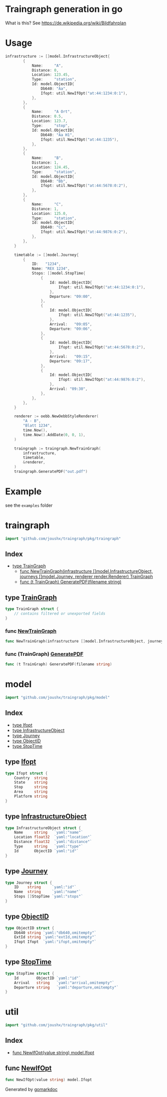 # Traingraph generation in go

What is this? See https://de.wikipedia.org/wiki/Bildfahrplan

# Usage

```go
infrastructure := []model.InfrastructureObject{
		{
			Name:     "A",
			Distance: 0,
			Location: 123.45,
			Type:     "station",
			Id: model.ObjectID{
				Db640: "Aa",
				Ifopt: util.NewIfOpt("at:44:1234:0:1"),
			},
		},
		{
			Name:     "A Ort",
			Distance: 0.5,
			Location: 123.7,
			Type:     "stop",
			Id: model.ObjectID{
				Db640: "Aa H1",
				Ifopt: util.NewIfOpt("at:44:1235"),
			},
		},
		{
			Name:     "B",
			Distance: 1,
			Location: 124.45,
			Type:     "station",
			Id: model.ObjectID{
				Db640: "Bb",
				Ifopt: util.NewIfOpt("at:44:5678:0:2"),
			},
		},
		{
			Name:     "C",
			Distance: 1,
			Location: 125.0,
			Type:     "station",
			Id: model.ObjectID{
				Db640: "Cc",
				Ifopt: util.NewIfOpt("at:44:9876:0:2"),
			},
		},
	}

	timetable := []model.Journey{
		{
			ID:   "1234",
			Name: "REX 1234",
			Stops: []model.StopTime{
				{
					Id: model.ObjectID{
						Ifopt: util.NewIfOpt("at:44:1234:0:1"),
					},
					Departure: "09:00",
				},
				{
					Id: model.ObjectID{
						Ifopt: util.NewIfOpt("at:44:1235"),
					},
					Arrival:   "09:05",
					Departure: "09:06",
				},
				{
					Id: model.ObjectID{
						Ifopt: util.NewIfOpt("at:44:5678:0:2"),
					},
					Arrival:   "09:15",
					Departure: "09:17",
				},
				{
					Id: model.ObjectID{
						Ifopt: util.NewIfOpt("at:44:9876:0:2"),
					},
					Arrival: "09:30",
				},
			},
		},
	}

	renderer := oebb.NewOebbStyleRenderer(
		"A - B",
		"Blatt 1234",
		time.Now(),
		time.Now().AddDate(0, 0, 1),
	)

	traingraph := traingraph.NewTrainGraph(
		infrastructure,
		timetable,
		&renderer,
	)
	traingraph.GeneratePDF("out.pdf")
```

# Example

see the `examples` folder

<!-- gomarkdoc:embed:start -->

<!-- Code generated by gomarkdoc. DO NOT EDIT -->

# traingraph

```go
import "github.com/joushx/traingraph/pkg/traingraph"
```

## Index

- [type TrainGraph](<#type-traingraph>)
  - [func NewTrainGraph(infrastructure []model.InfrastructureObject, journeys []model.Journey, renderer render.Renderer) TrainGraph](<#func-newtraingraph>)
  - [func (t TrainGraph) GeneratePDF(filename string)](<#func-traingraph-generatepdf>)


## type [TrainGraph](<https://github.com/joushx/traingraph/blob/master/pkg/traingraph/traingraph.go#L9-L13>)

```go
type TrainGraph struct {
    // contains filtered or unexported fields
}
```

### func [NewTrainGraph](<https://github.com/joushx/traingraph/blob/master/pkg/traingraph/traingraph.go#L15>)

```go
func NewTrainGraph(infrastructure []model.InfrastructureObject, journeys []model.Journey, renderer render.Renderer) TrainGraph
```

### func \(TrainGraph\) [GeneratePDF](<https://github.com/joushx/traingraph/blob/master/pkg/traingraph/traingraph.go#L23>)

```go
func (t TrainGraph) GeneratePDF(filename string)
```

# model

```go
import "github.com/joushx/traingraph/pkg/model"
```

## Index

- [type Ifopt](<#type-ifopt>)
- [type InfrastructureObject](<#type-infrastructureobject>)
- [type Journey](<#type-journey>)
- [type ObjectID](<#type-objectid>)
- [type StopTime](<#type-stoptime>)


## type [Ifopt](<https://github.com/joushx/traingraph/blob/master/pkg/model/id.go#L9-L15>)

```go
type Ifopt struct {
    Country  string
    State    string
    Stop     string
    Area     string
    Platform string
}
```

## type [InfrastructureObject](<https://github.com/joushx/traingraph/blob/master/pkg/model/infrastructure.go#L3-L9>)

```go
type InfrastructureObject struct {
    Name     string   `yaml:"name"`
    Location float32  `yaml:"location"`
    Distance float32  `yaml:"distance"`
    Type     string   `yaml:"type"`
    Id       ObjectID `yaml:"id"`
}
```

## type [Journey](<https://github.com/joushx/traingraph/blob/master/pkg/model/journeys.go#L3-L7>)

```go
type Journey struct {
    ID    string     `yaml:"id"`
    Name  string     `yaml:"name"`
    Stops []StopTime `yaml:"stops"`
}
```

## type [ObjectID](<https://github.com/joushx/traingraph/blob/master/pkg/model/id.go#L3-L7>)

```go
type ObjectID struct {
    Db640 string `yaml:"db640,omitempty"`
    ExtId string `yaml:"extId,omitempty"`
    Ifopt Ifopt  `yaml:"ifopt,omitempty"`
}
```

## type [StopTime](<https://github.com/joushx/traingraph/blob/master/pkg/model/journeys.go#L9-L13>)

```go
type StopTime struct {
    Id        ObjectID `yaml:"id"`
    Arrival   string   `yaml:"arrival,omitempty"`
    Departure string   `yaml:"departure,omitempty"`
}
```

# util

```go
import "github.com/joushx/traingraph/pkg/util"
```

## Index

- [func NewIfOpt(value string) model.Ifopt](<#func-newifopt>)


## func [NewIfOpt](<https://github.com/joushx/traingraph/blob/master/pkg/util/id.go#L9>)

```go
func NewIfOpt(value string) model.Ifopt
```



Generated by [gomarkdoc](<https://github.com/princjef/gomarkdoc>)


<!-- gomarkdoc:embed:end -->